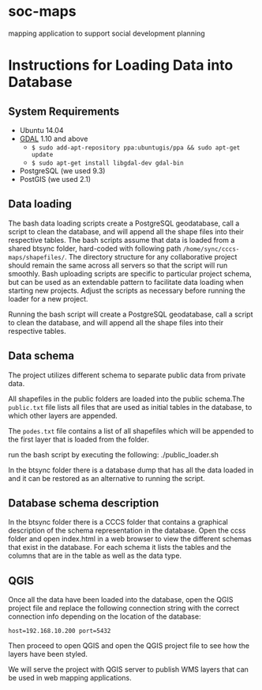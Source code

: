 soc-maps
========

mapping application to support social development planning

Instructions for Loading Data into Database
===========================================

System Requirements
-----------------------------------
* Ubuntu 14.04
* [GDAL](http://www.gdal.org/) 1.10 and above
   * `$ sudo add-apt-repository ppa:ubuntugis/ppa && sudo apt-get update`
   * `$ sudo apt-get install libgdal-dev gdal-bin`
* PostgreSQL (we used 9.3) 
* PostGIS (we used 2.1)


## Data loading

The bash data loading scripts create a PostgreSQL geodatabase, call a script to clean the database, and will append all the shape files into their respective tables. The bash scripts assume that data is loaded from a shared btsync folder, hard-coded with following path `/home/sync/cccs-maps/shapefiles/`. The directory structure for any collaborative project should remain the same across all servers so that the script will run smoothly. Bash uploading scripts are specific to particular project schema, but can be used as an extendable pattern to facilitate data loading when starting new projects. Adjust the scripts as necessary before running the loader for a new project.

Running the bash script will create a PostgreSQL geodatabase, call a script to clean the database, and will append all the shape files into their respective tables. 

## Data schema

The project utilizes different schema to separate public data from private data.

All shapefiles in the public folders are loaded into the public schema.The `public.txt` file lists all files that are used as initial tables in the database, to which other layers are appended.

The `podes.txt` file contains a list of all shapefiles which will be appended to the first layer that is loaded from the folder.

run the bash script by executing the following:
  ./public_loader.sh

In the btsync folder there is a database dump that has all the data loaded in and it can be restored as an alternative to running the script.

Database schema description
-------------------------------

In the btsync folder there is a CCCS folder that contains a graphical description of the schema representation in the database. Open the ccss folder and open index.html in a web browser to view the different schemas that exist in the database. For each schema it lists the tables and the columns that are in the table as well as the data type.

QGIS
----------------
Once all the data have been loaded into the database, open the QGIS project file  and replace the following connection string with the correct connection info depending on the location of the database:

`host=192.168.10.200 port=5432`

Then proceed to open QGIS and open the QGIS project file to see how the layers have been styled.

We will serve the project with QGIS server to publish WMS layers that can be used in web mapping applications.

